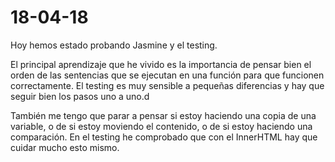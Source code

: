 # 18-04-18

Hoy hemos estado probando Jasmine y el testing.

El principal aprendizaje que he vivido es la importancia de pensar bien el orden de las sentencias que se ejecutan en una función para que funcionen correctamente. El testing es muy sensible a pequeñas diferencias y hay que seguir bien los pasos uno a uno.d

También me tengo que parar a pensar si estoy haciendo una copia de una variable, o de si estoy moviendo el contenido, o de si estoy haciendo una comparación. En el testing he comprobado que con el InnerHTML hay que cuidar mucho esto mismo.


